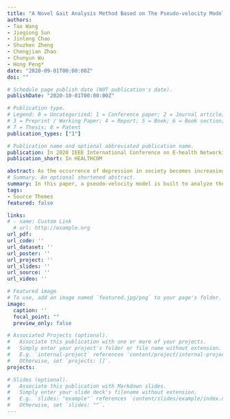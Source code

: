 ```yaml
---
title: "A Novel Gait Analysis Method Based on The Pseudo-velocity Model for Depression Detection (In Press)"
authors:
- Tao Wang
- Jieqiong Sun
- Jinlong Chao
- Shuzhen Zheng
- Chengjian Zhao
- Chunyun Wu
- Hong Peng*
date: "2020-09-01T00:00:00Z"
doi: ""

# Schedule page publish date (NOT publication's date).
publishDate: "2020-10-01T00:00:00Z"

# Publication type.
# Legend: 0 = Uncategorized; 1 = Conference paper; 2 = Journal article;
# 3 = Preprint / Working Paper; 4 = Report; 5 = Book; 6 = Book section;
# 7 = Thesis; 8 = Patent
publication_types: ["1"]

# Publication name and optional abbreviated publication name.
publication: In 2020 IEEE International Conference on E-health Networking, Application & Services
publication_short: In HEALTHCOM

abstract: As the occurrence of depression in society becomes increasingly more common, it is an urgent task to find more objective and effective tools for real-time depression assessment. Gait analysis offers a new low-cost and contactless method for depression diagnosis. Therefore, interest in gait-based depression detection using depth sensors, such as Kinect, has grown rapidly in recent years. In this paper, a pseudo-velocity model is built to analyze the abnormal gait related to the depression by combining the velocity and angular velocity of the joints. Subsequently, we extract some features in time and frequency domain from our model to establish the classification model for depression detection. Experimental results on depression gait data recordings from 43 scored-depressed and 52 non-depressed individuals show that the proposed method achieves a good classification accuracy of 92.35% and is superior to other existing methods. The outstanding classification performance suggests that the proposed method has potential clinical value in depression detection.
# Summary. An optional shortened abstract.
summary: In this paper, a pseudo-velocity model is built to analyze the abnormal gait related to the depression by combining the velocity and angular velocity of the joints. Subsequently, we extract some features in time and frequency domain from our model to establish the classification model for depression detection. 
tags:
- Source Themes
featured: false

links:
# - name: Custom Link
  # url: http://example.org
url_pdf: 
url_code: ''
url_dataset: ''
url_poster: ''
url_project: ''
url_slides: ''
url_source: ''
url_video: ''

# Featured image
# To use, add an image named `featured.jpg/png` to your page's folder. 
image:
  caption: ''
  focal_point: ""
  preview_only: false

# Associated Projects (optional).
#   Associate this publication with one or more of your projects.
#   Simply enter your project's folder or file name without extension.
#   E.g. `internal-project` references `content/project/internal-project/index.md`.
#   Otherwise, set `projects: []`.
projects:

# Slides (optional).
#   Associate this publication with Markdown slides.
#   Simply enter your slide deck's filename without extension.
#   E.g. `slides: "example"` references `content/slides/example/index.md`.
#   Otherwise, set `slides: ""`.
---
```

